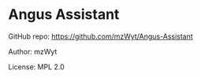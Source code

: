 # Angus Assistant

GitHub repo: https://github.com/mzWyt/Angus-Assistant

Author: mzWyt

License: MPL 2.0
